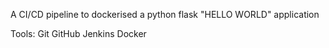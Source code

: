 A CI/CD pipeline to dockerised a python flask "HELLO WORLD" application

Tools:
Git
GitHub
Jenkins
Docker
